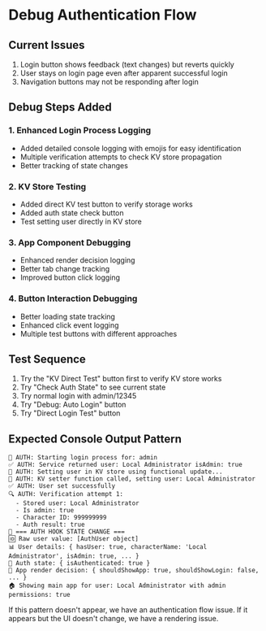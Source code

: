 # Debug Authentication Flow

## Current Issues
1. Login button shows feedback (text changes) but reverts quickly
2. User stays on login page even after apparent successful login
3. Navigation buttons may not be responding after login

## Debug Steps Added

### 1. Enhanced Login Process Logging
- Added detailed console logging with emojis for easy identification
- Multiple verification attempts to check KV store propagation
- Better tracking of state changes

### 2. KV Store Testing
- Added direct KV test button to verify storage works
- Added auth state check button
- Test setting user directly in KV store

### 3. App Component Debugging
- Enhanced render decision logging
- Better tab change tracking
- Improved button click logging

### 4. Button Interaction Debugging
- Better loading state tracking
- Enhanced click event logging
- Multiple test buttons with different approaches

## Test Sequence
1. Try the "KV Direct Test" button first to verify KV store works
2. Try "Check Auth State" to see current state
3. Try normal login with admin/12345
4. Try "Debug: Auto Login" button
5. Try "Direct Login Test" button

## Expected Console Output Pattern
```
🚀 AUTH: Starting login process for: admin
✅ AUTH: Service returned user: Local Administrator isAdmin: true
📝 AUTH: Setting user in KV store using functional update...
💾 AUTH: KV setter function called, setting user: Local Administrator
✅ AUTH: User set successfully
🔍 AUTH: Verification attempt 1:
  - Stored user: Local Administrator
  - Is admin: true
  - Character ID: 999999999
  - Auth result: true
🔄 === AUTH HOOK STATE CHANGE ===
🆔 Raw user value: [AuthUser object]
📊 User details: { hasUser: true, characterName: 'Local Administrator', isAdmin: true, ... }
🔐 Auth state: { isAuthenticated: true }
🎯 App render decision: { shouldShowApp: true, shouldShowLogin: false, ... }
🏠 Showing main app for user: Local Administrator with admin permissions: true
```

If this pattern doesn't appear, we have an authentication flow issue.
If it appears but the UI doesn't change, we have a rendering issue.